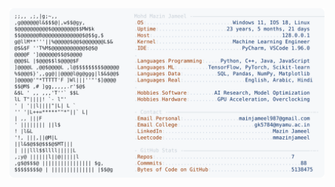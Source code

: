 <picture>
  <source srcset="https://raw.githubusercontent.com/mmazinjameel/mmazinjameel/main/dark_mode.svg?v=1745640692" media="(prefers-color-scheme: dark)">
  <img src="https://raw.githubusercontent.com/mmazinjameel/mmazinjameel/main/light_mode.svg?v=1745640692">
</picture>
